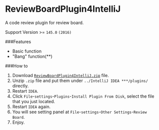 # ReviewBoardPlugin4IntelliJ
A code review plugin for review board.

Support Version >= `145.0` `(2016)`

###Features
* Basic function
* "Bang" function(**)

###How to
1. Download [`ReviewBoardPlugin4IntelliJ.zip`](https://github.com/asiaon123/ReviewBoardPlugin4IntelliJ/releases/download/v1.0.0/ReviewBoardPlugin4IntelliJ.zip "download") file.
2. Unzip `.zip` file and put them under `../IntelliJ IDEA ***/plugins/` directly.
3. Restart `IDEA`.
4. Click `File`-`settings`-`Plugins`-`Install Plugin From Disk`, select the file that you just located.
5. Restart `IDEA` again.
6. You will see setting panel at `File`-`settings`-`Other Settings`-`Review Board`.
7. Enjoy.